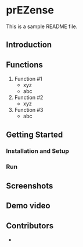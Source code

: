 # prEZense

This is a sample README file.

## Introduction


## Functions

1. Function #1
	* xyz
	* abc
2. Function #2
	* xyz
3. Function #3
	* abc

## Getting Started
### Installation and Setup

### Run


## Screenshots



## Demo video


## Contributors

*
